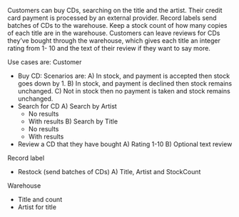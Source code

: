 Customers can buy CDs, searching on the title and the
artist. Their credit card payment is processed by an external provider. Record labels send batches of CDs to the warehouse. Keep a
stock count of how many copies of each title are in the warehouse.
Customers can leave reviews for CDs they’ve bought through the
warehouse, which gives each title an integer rating from 1- 10 and
the text of their review if they want to say more.

Use cases are:
Customer 
- Buy CD: Scenarios are: 
A) In stock, and payment is accepted then stock goes down by 1. 
B) In stock, and payment is declined then stock remains unchanged. 
C) Not in stock then no payment is taken and stock remains unchanged. 
- Search for CD
A) Search by Artist
	- No results
	- With results
B) Search by Title
	- No results
	- With results
- Review a CD that they have bought
A) Rating 1-10
B) Optional text review


Record label
- Restock (send batches of CDs)
A) Title, Artist and StockCount

Warehouse
- Title and count
- Artist for title